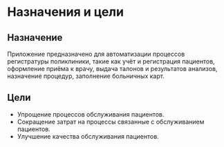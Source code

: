 ﻿# Назначения и цели
## Назначение
Приложение предназначено для автоматизации процессов регистратуры поликлиники, такие как учёт и регистрация пациентов, оформление приёма к врачу, выдача талонов и результатов анализов, назначение процедур, заполнение больничных карт.

## Цели
- Упрощение процессов обслуживания пациентов.
- Сокращение затрат на процессы связанные с обслуживанием пациентов.
- Улучшение качества обслуживания пациентов.
